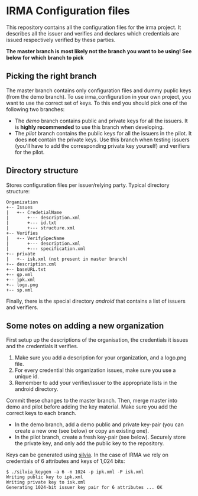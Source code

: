 # IRMA Configuration files

This repository contains all the configuration files for the irma project. It describes all the issuer and verifies and declares which credentials are issued respectively verified by these parties.

**The master branch is most likely not the branch you want to be using! See below for which branch to pick**

## Picking the right branch

The master branch contains only configuration files and dummy puplic keys (from the demo branch). To use irma_configuration in your own project, you want to use the correct set of keys. To this end you should pick one of the following two branches:

 * The *demo* branch contains public and private keys for all the issuers. It is **highly recommended** to use this branch when developing.
 * The *pilot* branch contains the public keys for all the issuers in the pilot. It does **not** contain the private keys. Use this branch when testing issuers (you'll have to add the corresponding private key yourself) and verifiers for the pilot.

## Directory structure
Stores configuration files per issuer/relying party. Typical directory structure:

	Organization
	+-- Issues
	|   +-- CredetialName
	|   	+--- description.xml
	|   	+--- id.txt
	|   	+--- structure.xml
	+-- Verifies
	|   +-- VerifySpecName
	|   	+--- description.xml
	|   	+--- specification.xml
	+-- private
	|   +-- isk.xml (not present in master branch)
	+-- description.xml
	+-- baseURL.txt
	+-- gp.xml
	+-- ipk.xml
	+-- logo.png
	+-- sp.xml

Finally, there is the special directory _android_ that contains a list of issuers and verifiers.

## Some notes on adding a new organization

First setup up the descriptions of the organisation, the credentials it issues and the credentials it verifies.

 1. Make sure you add a description for your organization, and a logo.png file.
 2. For every credential this organization issues, make sure you use a unique id.
 3. Remember to add your verifier/issuer to the appropriate lists in the android directory.

Commit these changes to the master branch. Then, merge master into demo and pilot before adding the key material. Make sure you add the correct keys to each branch.

 * In the demo branch, add a demo public and private key-pair (you can create a new one (see below) or copy an existing one).
 * In the pilot branch, create a fresh key-pair (see below). Securely store the private key, and only add the public key to the repository.

Keys can be generated using [silvia](https://github.com/credentials/silvia). In the case of IRMA we rely on credentials of 6 attributes and keys of 1,024 bits:

```
$ ./silvia_keygen -a 6 -n 1024 -p ipk.xml -P isk.xml
Writing public key to ipk.xml
Writing private key to isk.xml
Generating 1024-bit issuer key pair for 6 attributes ... OK
```
